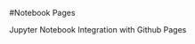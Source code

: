 <div style="text-align: justify">

#Notebook Pages

Jupyter Notebook Integration with Github Pages

</div>
